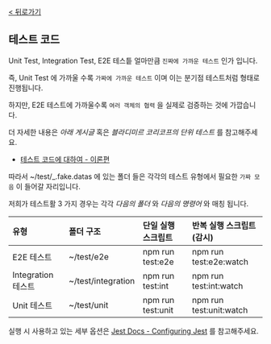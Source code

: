 [< 뒤로가기](../README.md)

## 테스트 코드

Unit Test, Integration Test, E2E 테스틑 얼마만큼 `진짜에 가까운 테스트` 인가 입니다.

즉, Unit Test 에 가까울 수록 `가짜에 가까운 테스트` 이며 이는 분기점 테스트처럼 형태로 진행됩니다.

하지만, E2E 테스트에 가까울수록 `여러 객체의 협력` 을 실제로 검증하는 것에 가깝습니다.

더 자세한 내용은 _아래 게시글_ 혹은 _블라디미르 코리코프의 단위 테스트_ 를 참고해주세요.

- [테스트 코드에 대하여 - 이론편](https://www.notion.so/Test-35adbe5ccd1d42aeb754f193fc38b94e)

따라서 ~/test/_.fake.datas 에 있는 폴더 들은 각각의 테스트 유형에서 필요한 `가짜 모음` 이 들어갈 자리입니다.


저희가 테스트활 3 가지 경우는 각각 _다음의 폴더_ 와 _다음의 명령어_ 와 매칭 됩니다.

| 유형                  | 폴더 구조             | 단일 실행 스크립트 | 반복 실행 스크립트(감시) |
| :-------------------- | :-------------------- | :---------------- | :---------------------- |
| E2E 테스트            | ~/test/e2e            | npm run test:e2e  | npm run test:e2e:watch  |
| Integration 테스트    | ~/test/integration    | npm run test:int  | npm run test:int:watch  |
| Unit 테스트           | ~/test/unit           | npm run test:unit | npm run test:unit:watch |

실행 시 사용하고 있는 세부 옵션은 [Jest Docs - Configuring Jest](https://jestjs.io/docs/configuration) 를 참고해주세요.

